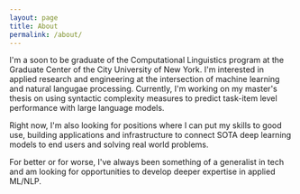 ```yaml
---
layout: page
title: About
permalink: /about/
---
```


I'm a soon to be graduate of the Computational Linguistics program at the Graduate Center of the City University of New York. I'm interested in applied research and engineering at the intersection of machine learning and natural langugae processing. Currently, I'm working on my master's thesis on using syntactic complexity measures to predict task-item level performance with large language models.

Right now, I'm also looking for positions where I can put my skills to good use, building applications and infrastructure to connect SOTA deep learning models to end users and solving real world problems.

For better or for worse, I've always been something of a generalist in tech and am looking for opportunities to develop deeper expertise in applied ML/NLP.
